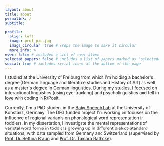 ```yaml
---
layout: about
title: about
permalink: /
subtitle:

profile:
  align: left
  image: prof_pic.jpg
  image_circular: true # crops the image to make it circular
  more_info: >
news: false # includes a list of news items
selected_papers: false # includes a list of papers marked as "selected={true}"
social: true # includes social icons at the bottom of the page
---
```


I studied at the University of Freiburg from which I'm holding a bachelor's degree (German language and literature studies and History of Art) as well as a master's degree in German linguistics. During my studies, I focused on interactional linguistics (using eye-tracking) and psycholinguistics and fell in love with coding in R/Posit.

Currently, I'm a PhD student in the [Baby Speech Lab](https://www.ling.uni-konstanz.de/bsl/angebote-fuer-zu-hause/babylab-app/) at the University of Konstanz, Germany. The DFG funded project I'm working on focuses on the influence of regional variants on phonological word representation in toddlers.
In my dissertation, I investigate the mental representations of varietal word forms in toddlers growing up in different dialect-standard situations, with data sampled from Germany and Switzerland (supervised by [Prof. Dr. Bettina Braun](https://www.ling.uni-konstanz.de/braun-zinn/prof-dr-bettina-braun/) and [Prof. Dr. Tamara Rathcke](https://tamara-rathcke.github.io/)).
